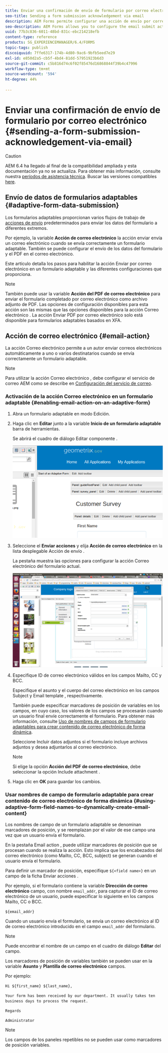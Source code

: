 ```yaml
---
title: Enviar una confirmación de envío de formulario por correo electrónico
seo-title: Sending a form submission acknowledgement via email
description: AEM Forms permite configurar una acción de envío por correo electrónico que envía una confirmación a un usuario al enviar el formulario.
seo-description: AEM Forms allows you to configure the email submit action that sends an acknowledgement to a user on submitting the form.
uuid: 77b3c836-6011-48bd-831c-ebc214218efb
content-type: reference
products: SG_EXPERIENCEMANAGER/6.4/FORMS
topic-tags: publish
discoiquuid: 7ffe6317-174b-4d80-9ac6-9bfb5eed7e29
exl-id: e850d2a5-cb5f-4bd4-81dd-57951923b6d3
source-git-commit: c5b816d74c6f02f85476d16868844f39b4c47996
workflow-type: tm+mt
source-wordcount: '594'
ht-degree: 44%

---
```


# Enviar una confirmación de envío de formulario por correo electrónico {#sending-a-form-submission-acknowledgement-via-email}

>[!CAUTION]
>
>AEM 6.4 ha llegado al final de la compatibilidad ampliada y esta documentación ya no se actualiza. Para obtener más información, consulte nuestra [períodos de asistencia técnica](https://helpx.adobe.com/es/support/programs/eol-matrix.html). Buscar las versiones compatibles [here](https://experienceleague.adobe.com/docs/).

## Envío de datos de formularios adaptables {#adaptive-form-data-submission}

Los formularios adaptables proporcionan varios flujos de trabajo de [acciones de envío](/help/forms/using/configuring-submit-actions.md) predeterminados para enviar los datos del formulario a diferentes extremos.

Por ejemplo, la variable **Acción de correo electrónico** la acción enviar envía un correo electrónico cuando se envía correctamente un formulario adaptable. También se puede configurar el envío de los datos del formulario y el PDF en el correo electrónico.

Este artículo detalla los pasos para habilitar la acción Enviar por correo electrónico en un formulario adaptable y las diferentes configuraciones que proporciona.

>[!NOTE]
>
>También puede usar la variable **Acción del PDF de correo electrónico** para enviar el formulario completado por correo electrónico como archivo adjunto de PDF. Las opciones de configuración disponibles para esta acción son las mismas que las opciones disponibles para la acción Correo electrónico . La acción Enviar PDF por correo electrónico solo está disponible para formularios adaptables basados en XFA.

## Acción de correo electrónico {#email-action}

La acción Correo electrónico permite a un autor enviar correos electrónicos automáticamente a uno o varios destinatarios cuando se envía correctamente un formulario adaptable.

>[!NOTE]
>
>Para utilizar la acción Correo electrónico , debe configurar el servicio de correo AEM como se describe en [Configuración del servicio de correo](/help/sites-administering/notification.md#configuring-the-mail-service).

### Activación de la acción Correo electrónico en un formulario adaptable {#enabling-email-action-on-an-adaptive-form}

1. Abra un formulario adaptable en modo Edición.

1. Haga clic en **Editar** junto a la variable **Inicio de un formulario adaptable** barra de herramientas.

   Se abrirá el cuadro de diálogo Editar componente .

   ![Cuadro de diálogo Editar componente para un formulario adaptable](assets/start_of_adp_form.png)

1. Seleccione el **Enviar acciones** y elija **Acción de correo electrónico** en la lista desplegable Acción de envío .

   La pestaña muestra las opciones para configurar la acción Correo electrónico del formulario actual.

   ![Ficha Enviar acciones](assets/dialog.png)

1. Especifique ID de correo electrónico válidos en los campos Mailto, CC y BCC.

   Especifique el asunto y el cuerpo del correo electrónico en los campos Subject y Email template , respectivamente.

   También puede especificar marcadores de posición de variables en los campos, en cuyo caso, los valores de los campos se procesarán cuando un usuario final envíe correctamente el formulario. Para obtener más información, consulte [Uso de nombres de campos de formulario adaptables para crear contenido de correo electrónico de forma dinámica](/help/forms/using/form-submission-receipt-via-email.md#p-using-adaptive-form-field-names-to-dynamically-create-email-content-p).

   Seleccione Incluir datos adjuntos si el formulario incluye archivos adjuntos y desea adjuntarlos al correo electrónico.

   >[!NOTE]
   >
   >Si elige la opción **Acción del PDF de correo electrónico**, debe seleccionar la opción Include attachment .

1. Haga clic en **OK** para guardar los cambios.

### Usar nombres de campo de formulario adaptable para crear contenido de correo electrónico de forma dinámica {#using-adaptive-form-field-names-to-dynamically-create-email-content}

Los nombres de campo de un formulario adaptable se denominan marcadores de posición, y se reemplazan por el valor de ese campo una vez que un usuario envía el formulario.

En la pestaña Email action , puede utilizar marcadores de posición que se procesan cuando se realiza la acción. Esto implica que los encabezados del correo electrónico (como Mailto, CC, BCC, subject) se generan cuando el usuario envía el formulario.

Para definir un marcador de posición, especifique `${<field name>}` en un campo de la ficha Enviar acciones .

Por ejemplo, si el formulario contiene la variable **Dirección de correo electrónico** campo, con nombre `email_addr`, para capturar el ID de correo electrónico de un usuario, puede especificar lo siguiente en los campos Mailto, CC o BCC.

`${email_addr}`

Cuando un usuario envía el formulario, se envía un correo electrónico al ID de correo electrónico introducido en el campo `email_addr` del formulario.

>[!NOTE]
>
>Puede encontrar el nombre de un campo en el cuadro de diálogo **Editar** del campo.

Los marcadores de posición de variables también se pueden usar en la variable **Asunto** y **Plantilla de correo electrónico** campos.

Por ejemplo:

`Hi ${first_name} ${last_name},`

`Your form has been received by our department. It usually takes ten business days to process the request.`

`Regards`

`Administrator`

>[!NOTE]
>
>Los campos de los paneles repetibles no se pueden usar como marcadores de posición variables.
